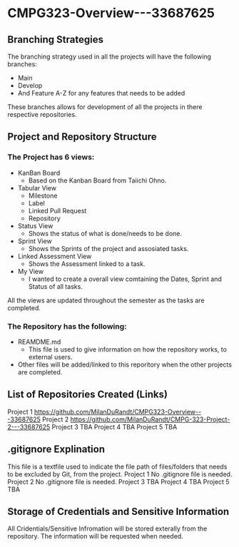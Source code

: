 # CMPG323-Overview---33687625

## Branching Strategies
The branching strategy used in all the projects will have the following branches:
+ Main
+ Develop
+ And Feature A-Z for any features that needs to be added

These branches allows for development of all the projects in there respective repositories.

## Project and Repository Structure
### The Project has 6 views:
  + KanBan Board
    - Based on the Kanban Board from Taiichi Ohno.
  + Tabular View
    - Milestone
    - Label
    - Linked Pull Request
    - Repository
  + Status View
    - Shows the status of what is done/needs to be done.
  + Sprint View
    - Shows the Sprints of the project and assosiated tasks.
  + Linked Assessment View
    - Shows the Assessment linked to a task.
  + My View
    - I wanted to create a overall view comtaining the Dates, Sprint and Status of all tasks.
    
   All the views are updated throughout the semester as the tasks are completed.
  
### The Repository has the following:
  + REAMDME.md
    - This file is used to give information on how the repository works, to external users.
  + Other files will be added/linked to this reporitory when the other projects are completed.

## List of Repositories Created (Links)
Project 1 https://github.com/MilanDuRandt/CMPG323-Overview---33687625
Project 2 https://github.com/MilanDuRandt/CMPG-323-Project-2---33687625
Project 3 TBA
Project 4 TBA
Project 5 TBA

## .gitignore Explination
This file is a textfile used to indicate the file path of files/folders that needs to be excluded by Git, from the project.
Project 1 No .gitignore file is needed.
Project 2 No .gitignore file is needed.
Project 3 TBA
Project 4 TBA
Project 5 TBA

## Storage of Credentials and Sensitive Information
All Cridentials/Sensitive Infromation will be stored exterally from the repository. The information will be requested when needed. 
